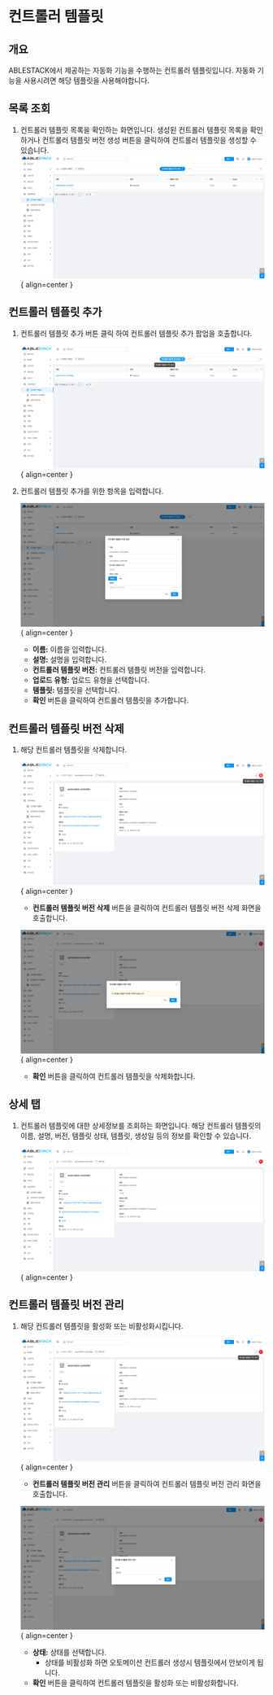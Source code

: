 
# 컨트롤러 템플릿

## 개요
ABLESTACK에서 제공하는 자동화 기능을 수행하는 컨트롤러 템플릿입니다. 자동화 기능을 사용시려면 해당 템플릿을 사용해야합니다.

## 목록 조회

1. 컨트롤러 템플릿 목록을 확인하는 화면입니다.
    생성된 컨트롤러 템플릿 목록을 확인하거나 컨트롤러 템플릿 버전 생성 버튼을 클릭하여 컨트롤러 템플릿을 생성할 수 있습니다.
    ![controller template 목록 조회](../../assets/images/admin-guide/mold/automation/automation-list.png){ align=center }

## 컨트롤러 템플릿 추가

1. 컨트롤러 템플릿 추가 버튼 클릭 하여 컨트롤러 템플릿 추가 팝업을 호출합니다.
    
    ![컨트롤러 템플릿 추가 버튼](../../assets/images/admin-guide/mold/automation/automation-add-btn.png){ align=center }

2. 컨트롤러 템플릿 추가를 위한 항목을 입력합니다.

    ![컨트롤러 템플릿 추가 화면](../../assets/images/admin-guide/mold/automation/automation-add.png){ align=center }

    * **이름:** 이름을 입력합니다.
    * **설명:** 설명을 입력합니다.
    * **컨트롤러 템플릿 버전:** 컨트롤러 템플릿 버전을 입력합니다.
    * **업로드 유형:** 업로드 유형을 선택합니다.
    * **템플릿:** 템플릿을 선택합니다.
    * **확인** 버튼을 클릭하여 컨트롤러 템플릿을 추가합니다.

## 컨트롤러 템플릿 버전 삭제

1. 해당 컨트롤러 템플릿을 삭제합니다.

    ![컨트롤러 템플릿 버전 삭제 버튼](../../assets/images/admin-guide/mold/automation/automation-status-delete-btn.png){ align=center }

    * **컨트롤러 템플릿 버전 삭제** 버튼을 클릭하여 컨트롤러 템플릿 버전 삭제 화면을 호출합니다.

    ![컨트롤러 템플릿 버전 삭제 화면](../../assets/images/admin-guide/mold/automation/automation-status-delete.png){ align=center }

    * **확인** 버튼을 클릭하여 컨트롤러 템플릿을 삭제화합니다.


## 상세 탭

1. 컨트롤러 템플릿에 대한 상세정보를 조회하는 화면입니다. 해당 컨트롤러 템플릿의 이름, 설명, 버전, 템플릿 상태, 템플릿, 생성일 등의 정보를 확인할 수 있습니다.

    ![컨트롤러 템플릿 상세 탭](../../assets/images/admin-guide/mold/automation/automation-detail-tab.png){ align=center }

## 컨트롤러 템플릿 버전 관리

1. 해당 컨트롤러 템플릿을 활성화 또는 비활성화시킵니다.

    ![컨트롤러 템플릿 버전 관리 버튼](../../assets/images/admin-guide/mold/automation/automation-status-change-btn.png){ align=center }

    * **컨트롤러 템플릿 버전 관리** 버튼을 클릭하여 컨트롤러 템플릿 버전 관리 화면을 호출합니다.

    ![컨트롤러 템플릿 버전 관리 화면](../../assets/images/admin-guide/mold/automation/automation-status-change.png){ align=center }

    * **상태:** 상태를 선택합니다.
        * 상태를 비활성화 하면 오토메이션 컨트롤러 생성시 템플릿에서 안보이게 됩니다.
    * **확인** 버튼을 클릭하여 컨트롤러 템플릿을 활성화 또는 비활성화합니다.
